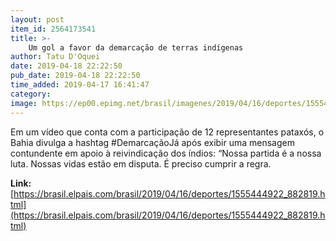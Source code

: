 ```yaml
---
layout: post
item_id: 2564173541
title: >-
    Um gol a favor da demarcação de terras indígenas
author: Tatu D'Oquei
date: 2019-04-18 22:22:50
pub_date: 2019-04-18 22:22:50
time_added: 2019-04-17 16:41:47
category: 
image: https://ep00.epimg.net/brasil/imagenes/2019/04/16/deportes/1555444922_882819_1555445210_rrss_normal.jpg
---
```


Em um vídeo que conta com a participação de 12 representantes pataxós, o Bahia divulga a hashtag #DemarcaçãoJá após exibir uma mensagem contundente em apoio à reivindicação dos índios: “Nossa partida é a nossa luta. Nossas vidas estão em disputa. É preciso cumprir a regra.

**Link:** [https://brasil.elpais.com/brasil/2019/04/16/deportes/1555444922_882819.html](https://brasil.elpais.com/brasil/2019/04/16/deportes/1555444922_882819.html)

